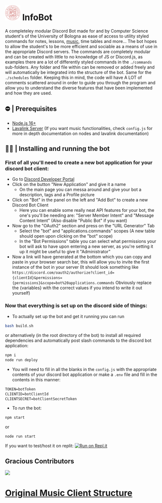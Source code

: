 <h1 align="left"><img src="./assets/Seal_of_the_University_of_Bologna.svg.png" width="50px"> InfoBot </h1>

A completeley modular Discord Bot made for and by Computer Science student's of the University of Bologna as ease of access to utility styled commands for notes, lessons, [music](https://github.com/SudhanPlayz/Discord-MusicBot), time tables and more...
The bot hopes to allow the student's to be more efficient and sociable as a means of use in the appropriate Discord servers.
The commands are completely modular and can be created with little to no knowledge of JS or Discord.js, as examples there are a lot of differently styled commands in the `./commands` sub-folders.
Any folder and file within can be removed or added freely and will automatically be integrated into the structure of the bot.
Same for the `./schedules` folder. Keeping this in mind, the code will have A LOT of comments scattered around in order to guide you through the program and allow you to understand the diverse features that have been implemented and how they are used.

## ⛔ | Prerequisites

- [Node.js 16+](https://nodejs.org/en/download/)
- [Lavalink Server](https://github.com/freyacodes/Lavalink) (If you want music functionalities, check `config.js` for more in depth documentation on nodes and lavalink documentation)

## 🏃‍♂ | Installing and running the bot

### First of all you'll need to create a new bot application for your discord bot client:
  - Go to [Discord Developer Portal](https://discord.com/developers/applications/)
  - Click on the button "New Application" and give it a name
    - On the main page you can messa around and give your bot a description, tags and a Profile picture
  - Click on "Bot" in the panel on the left and "Add Bot" to create a new Discord Bot Client
    - Here you can enable some really neat API features for your bot, the one's you'll be needing are: "Server Member Intent" and "Message Content Intent" (Also disable "Public Bot" if you want)
  - Now go to the "OAuth2" section and press on the "URL Generator" Tab
    - Select the "bot" and "applications.commands" scopes (A new table should open upon clicking on the "bot" scope)
    - In the "Bot Permissions" table you can select what permissions your bot will ask to have upon entering a new server, as you're setting it up it might be useful to give it "Administrator"
  - Now a link will have generated at the bottom which you can copy and paste in your browser search bar, this will allow you to invite the first instance of the bot in your server
(It should look something like `https://discord.com/oauth2/authorize?client_id={clientId}&permissions={permissions}&scope=bot%20applications.commands` Obviously replace the {variables} with the correct values if you intend to write it out yourself)

### Now that everything is set up on the discord side of things:
  - To actually set up the bot and get it running you can run
```bash
bash build.sh
```
or alternatively (in the root directory of the bot) to install all required dependencies and automatically post slash commands to the discord bot application:
```bash
npm i
node run deploy
``` 
  - You will need to fill in all the blanks in the `config.js` with the appropriate contents of your discord bot application or make a `.env` file and fill in the contents in this manner:
```env
TOKEN=botToken
CLIENTID=botClientId
CLIENTSECRET=botClientSecretToken
```
  - To run the bot:
```bash
npm start
```
or
```bash
node run start
```
If you want to test/host it on replit:
[![Run on Repl.it](https://repl.it/badge/github/csunibo/InfoBot)](https://repl.it/github/csunibo/InfoBot)

## Gracious Contributors
<a href = "https://github.com/csunibo/cs-discord-bot/contributors">
  <img src = "https://contrib.rocks/image?repo = csunibo/cs-discord-bot"/>
</a>

# [Original Music Client Structure](https://github.com/SudhanPlayz/Discord-MusicBot/tree/v5)
